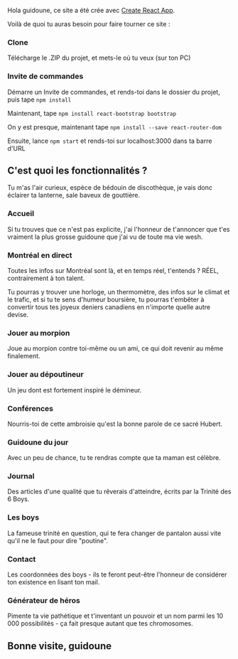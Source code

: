 Hola guidoune, ce site a été crée avec [Create React App](https://github.com/facebook/create-react-app).


Voilà de quoi tu auras besoin pour faire tourner ce site :

### Clone

Télécharge le .ZIP du projet, et mets-le où tu veux (sur ton PC)

### Invite de commandes

Démarre un Invite de commandes, et rends-toi dans le dossier du projet, puis tape `npm install`

Maintenant, tape `npm install react-bootstrap bootstrap`

On y est presque, maintenant tape `npm install --save react-router-dom`

Ensuite, lance `npm start` et rends-toi sur localhost:3000 dans ta barre d'URL

## C'est quoi les fonctionnalités ?

Tu m'as l'air curieux, espèce de bédouin de discothèque, je vais donc éclairer ta lanterne, sale baveux de gouttière.

### Accueil

Si tu trouves que ce n'est pas explicite, j'ai l'honneur de t'annoncer que t'es vraiment la plus grosse guidoune que j'ai vu de toute ma vie wesh.

### Montréal en direct

Toutes les infos sur Montréal sont là, et en temps réel, t'entends ? RÉEL, contrairement à ton talent.

Tu pourras y trouver une horloge, un thermomètre, des infos sur le climat et le trafic, et si tu te sens d'humeur boursière, tu pourras t'embêter à convertir tous tes joyeux deniers canadiens en n'importe quelle autre devise.

### Jouer au morpion

Joue au morpion contre toi-même ou un ami, ce qui doit revenir au même finalement.

### Jouer au dépoutineur

Un jeu dont est fortement inspiré le démineur.

### Conférences

Nourris-toi de cette ambroisie qu'est la bonne parole de ce sacré Hubert.

### Guidoune du jour

Avec un peu de chance, tu te rendras compte que ta maman est célèbre.

### Journal

Des articles d'une qualité que tu rêverais d'atteindre, écrits par la Trinité des 6 Boys.

### Les boys

La fameuse trinité en question, qui te fera changer de pantalon aussi vite qu'il ne le faut pour dire "poutine".

### Contact
Les coordonnées des boys - ils te feront peut-être l'honneur de considérer ton existence en lisant ton mail.

### Générateur de héros

Pimente ta vie pathétique et t'inventant un pouvoir et un nom parmi les 10 000 possibilités - ça fait presque autant que tes chromosomes.

## Bonne visite, guidoune
